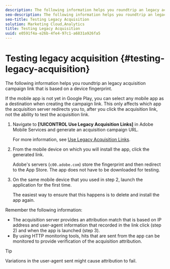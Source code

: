 ```yaml
---
description: The following information helps you roundtrip an legacy acquisition campaign link that is based on a device fingerprint.
seo-description: The following information helps you roundtrip an legacy acquisition campaign link that is based on a device fingerprint.
seo-title: Testing Legacy Acquisition
solution: Marketing Cloud,Analytics
title: Testing Legacy Acquisition
uuid: e0591f4a-e26b-4fe4-97c1-a6831a926fa5
---
```


# Testing legacy acquisition {#testing-legacy-acquisition}

The following information helps you roundtrip an legacy acquisition campaign link that is based on a device fingerprint.

If the mobile app is not yet in Google Play, you can select any mobile app as a destination when creating the campaign link. This only affects which app the acquisition server redirects you to, after you click the acquisition link, not the ability to test the acquisition link. 

1. Navigate to **[!UICONTROL Use Legacy Acquisition Links]** in Adobe Mobile Services and generate an acquisition campaign URL.

    For more information, see [Use Legacy Acquisition Links](/help/using/acquisition-main/c-marketing-links-builder/t-create-edit-adobe-links/c-use-legacy-acquisition-links/c-use-legacy-acquisition-links.md).

1. From the mobile device on which you will install the app, click the generated link.

   Adobe's servers (`c00.adobe.com`) store the fingerprint and then redirect to the App Store. The app does not have to be downloaded for testing. 

1. On the same mobile device that you used in step 2, launch the application for the first time.

   The easiest way to ensure that this happens is to delete and install the app again. 

Remember the following information: 

* The acquisition server provides an attribution match that is based on IP address and user-agent information that recorded in the link click (step 2) and when the app is launched (step 3). 
* By using HTTP monitoring tools, hits that are sent from the app can be monitored to provide verification of the acquisition attribution. 

>[!TIP]
>
>Variations in the user-agent sent might cause attribution to fail.
